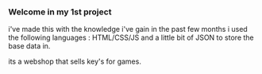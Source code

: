 ### Welcome in my 1st project 

i've made this with the knowledge i've gain in the past few months i used the following languages : HTML/CSS/JS and a little bit of JSON to store the base data in.

its a webshop that sells key's for games.